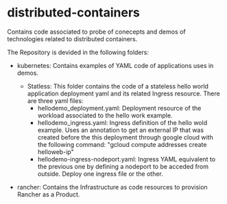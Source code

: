 # distributed-containers
Contains code associated to probe of conecepts and demos of technologies related to distributed containers. 

The Repository is devided in the following folders:

- kubernetes:
  Contains examples of YAML code of applications uses in demos.

  - Statless:
     This folder contains the code of a stateless hello world application deployment yaml and its related Ingress resource. 
     There are three yaml files:
     - hellodemo_deployment.yaml: Deployment resource of the workload associated to the hello work example.
     - hellodemo_ingress.yaml: Ingress definition of the hello wold example. Uses an annotation to get an external IP that was created before the 
                               this deployment through google cloud with the following command: "gcloud compute addresses create helloweb-ip"
     - hellodemo-ingress-nodeport.yaml: Ingress YAML equivalent to the previous one by defining a nodeport to be acceded from outside.
                                        Deploy one ingress file or the other.  

- rancher:
  Contains the Infrastructure as code resources to provision Rancher as a Product. 
  